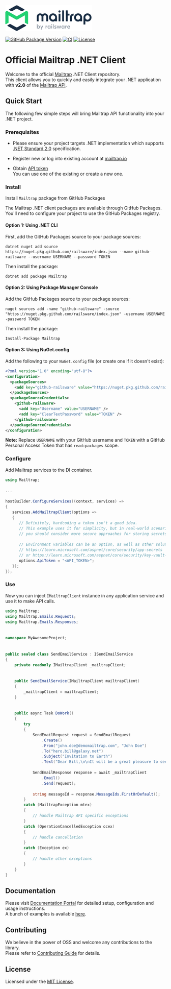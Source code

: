 ![Mailtrap](assets/img/mailtrap-logo.svg)

[![GitHub Package Version](https://img.shields.io/github/v/release/railsware/mailtrap-dotnet?label=GitHub%20Packages)](https://github.com/orgs/railsware/packages/nuget/package/Mailtrap)
[![CI](https://github.com/railsware/mailtrap-dotnet/actions/workflows/build.yml/badge.svg?branch=main)](https://github.com/railsware/mailtrap-dotnet/actions/workflows/build.yml)
[![License](https://img.shields.io/badge/License-MIT-blue.svg)](https://github.com/railsware/mailtrap-dotnet/blob/main/LICENSE.md)

# Official Mailtrap .NET Client
Welcome to the official [Mailtrap](https://mailtrap.io/) .NET Client repository.  
This client allows you to quickly and easily integrate your .NET application with **v2.0** of the [Mailtrap API](https://api-docs.mailtrap.io/docs/mailtrap-api-docs/5tjdeg9545058-mailtrap-api).


## Quick Start
The following few simple steps will bring Mailtrap API functionality into your .NET project.

### Prerequisites
- Please ensure your project targets .NET implementation which supports [.NET Standard 2.0](https://dotnet.microsoft.com/platform/dotnet-standard#versions) specification.

- Register new or log into existing account at [mailtrap.io](https://mailtrap.io/register/signup?ref=maitrap-dotnet)

- Obtain [API token](https://mailtrap.io/api-tokens)  
  You can use one of the existing or create a new one.

### Install
Install `Mailtrap` package from GitHub Packages

The Mailtrap .NET client packages are available through GitHub Packages. You'll need to configure your project to use the GitHub Packages registry.

#### Option 1: Using .NET CLI

First, add the GitHub Packages source to your package sources:

```console
dotnet nuget add source https://nuget.pkg.github.com/railsware/index.json --name github-railsware --username USERNAME --password TOKEN
```

Then install the package:

```console
dotnet add package Mailtrap
```

#### Option 2: Using Package Manager Console

Add the GitHub Packages source to your package sources:

```console
nuget sources add -name "github-railsware" -source "https://nuget.pkg.github.com/railsware/index.json" -username USERNAME -password TOKEN
```

Then install the package:

```console
Install-Package Mailtrap
```

#### Option 3: Using NuGet.config

Add the following to your `NuGet.config` file (or create one if it doesn't exist):

```xml
<?xml version="1.0" encoding="utf-8"?>
<configuration>
  <packageSources>
    <add key="github-railsware" value="https://nuget.pkg.github.com/railsware/index.json" />
  </packageSources>
  <packageSourceCredentials>
    <github-railsware>
      <add key="Username" value="USERNAME" />
      <add key="ClearTextPassword" value="TOKEN" />
    </github-railsware>
  </packageSourceCredentials>
</configuration>
```

**Note:** Replace `USERNAME` with your GitHub username and `TOKEN` with a GitHub Personal Access Token that has `read:packages` scope.

### Configure
Add Mailtrap services to the DI container.

```csharp
using Mailtrap;
   
...
   
hostBuilder.ConfigureServices((context, services) =>
{
   services.AddMailtrapClient(options =>
   {
      // Definitely, hardcoding a token isn't a good idea.
      // This example uses it for simplicity, but in real-world scenarios
      // you should consider more secure approaches for storing secrets.
         
      // Environment variables can be an option, as well as other solutions:
      // https://learn.microsoft.com/aspnet/core/security/app-secrets
      // or https://learn.microsoft.com/aspnet/core/security/key-vault-configuration
      options.ApiToken = "<API_TOKEN>";
   });
});   
```

### Use
Now you can inject `IMailtrapClient` instance in any application service and use it to make API calls.

```csharp
using Mailtrap;
using Mailtrap.Emails.Requests;
using Mailtrap.Emails.Responses;
   

namespace MyAwesomeProject;


public sealed class SendEmailService : ISendEmailService
{
    private readonly IMailtrapClient _mailtrapClient;


    public SendEmailService(IMailtrapClient mailtrapClient)
    {
        _mailtrapClient = mailtrapClient;
    }


    public async Task DoWork()
    {
        try 
        {
            SendEmailRequest request = SendEmailRequest
                .Create()
                .From("john.doe@demomailtrap.com", "John Doe")
                .To("hero.bill@galaxy.net")
                .Subject("Invitation to Earth")
                .Text("Dear Bill,\n\nIt will be a great pleasure to see you on our blue planet next weekend.\n\nBest regards, John.");

            SendEmailResponse response = await _mailtrapClient
                .Email()
                .Send(request);
                
            string messageId = response.MessageIds.FirstOrDefault();
        }
        catch (MailtrapException mtex)
        {
            // handle Mailtrap API specific exceptions
        }
        catch (OperationCancelledException ocex)
        {
            // handle cancellation
        }
        catch (Exception ex)
        {
            // handle other exceptions
        }   
    }
}
```

## Documentation
Please visit [Documentation Portal](https://railsware.github.io/mailtrap-dotnet/) for detailed setup, configuration and usage instructions.  
A bunch of examples is available [here](https://github.com/railsware/mailtrap-dotnet/tree/main/examples).


## Contributing
We believe in the power of OSS and welcome any contributions to the library.  
Please refer to [Contributing Guide](CONTRIBUTING.md) for details.

## License
Licensed under the [MIT License](LICENSE.md).
